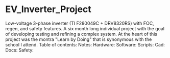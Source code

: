 # EV_Inverter_Project
Low-voltage 3-phase inverter (TI F280049C + DRV8320RS) with FOC, regen, and safety features. A six month long individual project with the goal of developing testing and refining a complex system. At the heart of this project was the montra "Learn by Doing" that is synonymous with the school I attend.
Table of contents:
Notes:
Hardware:
Software:
Scripts:
Cad:
Docs:
Safety:
